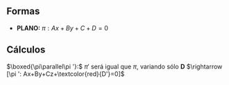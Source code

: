 
## Formas

- **PLANO:** $\pi : Ax+By+C+D=0$

## Cálculos


$\boxed{\pi\parallel\pi '}:$ $\pi '$ será igual que $\pi$, variando sólo **D** $\rightarrow [\pi ': Ax+By+Cz+\textcolor{red}{D'}=0]$